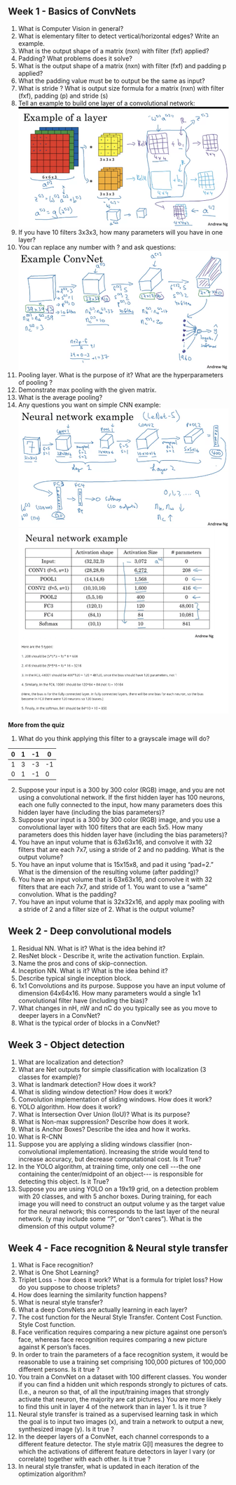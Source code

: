 ## Week 1 - Basics of ConvNets

1. What is Computer Vision in general?
2. What is elementary filter to detect vertical/horizontal edges? Write an example.
3. What is the output shape of a matrix (nxn) with filter (fxf) applied?
4. Padding? What problems does it solve?
5. What is the output shape of a matrix (nxn) with filter (fxf) and padding p applied?
6. What the padding value must be to output be the same as input? 
7. What is stride ? What is output size formula for a matrix (nxn) with filter (fxf), padding (p) and stride (s)
8. Tell an example to build one layer of a convolutional network:
![layer](https://github.com/OzmundSedler/Deep-Learning-Coursera/blob/master/4%20Convolutional%20Neural%20Networks/Week%201/images/FBC755B2-BDC0-4DB2-85AA-04305E16B42C.png)
9. If you have 10 filters 3x3x3, how many parameters will you have in one layer?
10. You can replace any number with ? and ask questions:
![CNN](https://github.com/OzmundSedler/Deep-Learning-Coursera/blob/master/4%20Convolutional%20Neural%20Networks/Week%201/images/82AEF6B0-78B2-4FB6-88BA-E05DC9AEA60E.png)
11. Pooling layer. What is the purpose of it? What are the hyperparameters of pooling ?
12. Demonstrate max pooling with the given matrix.
13. What is the average pooling?
14. Any questions you want on simple CNN example:
![CNN](https://github.com/OzmundSedler/Deep-Learning-Coursera/blob/master/4%20Convolutional%20Neural%20Networks/Week%201/images/606B6069-8235-4DD6-990A-F83DA218AB05.png)
![CNN](https://github.com/OzmundSedler/Deep-Learning-Coursera/blob/master/4%20Convolutional%20Neural%20Networks/Week%201/images/A80419E1-7DA7-4EE5-9909-22C2A7DCCB86.png)

**More from the quiz**
1. What do you think applying this filter to a grayscale image will do?

| 0 | 1 | -1 | 0  |
|---|---|----|----|
| 1 | 3 | -3 | -1 |
| 0 | 1 | -1 | 0  |

2. Suppose your input is a 300 by 300 color (RGB) image, and you are not using a convolutional network. If the first hidden layer has 100 neurons, each one fully connected to the input, how many parameters does this hidden layer have (including the bias parameters)?
3. Suppose your input is a 300 by 300 color (RGB) image, and you use a convolutional layer with 100 filters that are each 5x5. How many parameters does this hidden layer have (including the bias parameters)?
4. You have an input volume that is 63x63x16, and convolve it with 32 filters that are each 7x7, using a stride of 2 and no padding. What is the output volume?
5. You have an input volume that is 15x15x8, and pad it using “pad=2.” What is the dimension of the resulting volume (after padding)?
6. You have an input volume that is 63x63x16, and convolve it with 32 filters that are each 7x7, and stride of 1. You want to use a “same” convolution. What is the padding?
7. You have an input volume that is 32x32x16, and apply max pooling with a stride of 2 and a filter size of 2. What is the output volume?

## Week 2 - Deep convolutional models

1. Residual NN. What is it? What is the idea behind it?  
2. ResNet block - Describe it, write the activation function. Explain.
3. Name the pros and cons of skip-connection.
4. Inception NN. What is it? What is the idea behind it?
5. Describe typical single inception block.
6. 1x1 Convolutions and its purpose. Suppose you have an input volume of dimension 64x64x16. How many parameters would a single 1x1 convolutional filter have (including the bias)?
7. What changes in nH, nW and nC do you typically see as you move to deeper layers in a ConvNet?
8. What is the typical order of blocks in a ConvNet?

## Week 3 - Object detection

1. What are localization and detection?
2. What are Net outputs for simple classification with localization (3 classes for example)?
3. What is landmark detection? How does it work?
4. What is sliding window detection? How does it work?
5. Convolution implementation of sliding windows. How does it work?
6. YOLO algorithm. How does it work?
7. What is Intersection Over Union (IoU)? What is its purpose?
8. What is Non-max suppression? Describe how does it work.
9. What is Anchor Boxes? Describe the idea and how it works.
10. What is R-CNN
11. Suppose you are applying a sliding windows classifier (non-convolutional implementation). Increasing the stride would tend to increase accuracy, but decrease computational cost. Is it True?
12. In the YOLO algorithm, at training time, only one cell ---the one containing the center/midpoint of an object--- is responsible for detecting this object. Is it True?
13. Suppose you are using YOLO on a 19x19 grid, on a detection problem with 20 classes, and with 5 anchor boxes. During training, for each image you will need to construct an output volume y as the target value for the neural network; this corresponds to the last layer of the neural network. (y may include some “?”, or “don’t cares”). What is the dimension of this output volume?

## Week 4 - Face recognition & Neural style transfer

1. What is Face recognition?
2. What is One Shot Learning? 
3. Triplet Loss - how does it work? What is a formula for triplet loss? How do you suppose to choose triplets? 
4. How does learning the similarity function happens? 
5. What is neural style transfer? 
6. What a deep ConvNets are actually learning in each layer? 
7. The cost function for the Neural Style Transfer. Content Cost Function. Style Cost function.
8. Face verification requires comparing a new picture against one person’s face, whereas face recognition requires comparing a new picture against K person’s faces.
9. In order to train the parameters of a face recognition system, it would be reasonable to use a training set comprising 100,000 pictures of 100,000 different persons. Is it true ?
10. You train a ConvNet on a dataset with 100 different classes. You wonder if you can find a hidden unit which responds strongly to pictures of cats. (I.e., a neuron so that, of all the input/training images that strongly activate that neuron, the majority are cat pictures.) You are more likely to find this unit in layer 4 of the network than in layer 1. Is it true ?
11. Neural style transfer is trained as a supervised learning task in which the goal is to input two images (x), and train a network to output a new, synthesized image (y). Is it true ?
12. In the deeper layers of a ConvNet, each channel corresponds to a different feature detector. The style matrix G[l] measures the degree to which the activations of different feature detectors in layer l vary (or correlate) together with each other. Is it true ?
13. In neural style transfer, what is updated in each iteration of the optimization algorithm?
